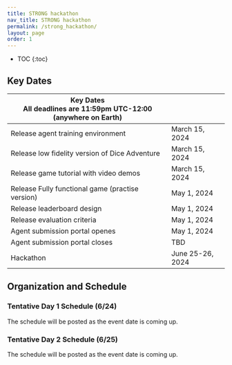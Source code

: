 ```yaml
---
title: STRONG hackathon
nav_title: STRONG hackathon
permalink: /strong_hackathon/
layout: page
order: 1
---
```


* TOC
{:toc}

## Key Dates

| Key Dates<br/>All deadlines are 11:59pm UTC-12:00 (anywhere on Earth) |                     |
|---------------------------------------------------|---------------------|
|Release agent training environment                 |March 15, 2024       |
|Release low fidelity version of Dice Adventure     |March 15, 2024       |
|Release game tutorial with video demos             |March 15, 2024       |
|Release Fully functional game (practise version)   |May 1, 2024          |
|Release leaderboard design                         |May 1, 2024          |
|Release evaluation criteria                        |May 1, 2024          |
|Agent submission portal openes                     |May 1, 2024          |
|Agent submission portal closes                     |TBD                  |
|Hackathon                                          |June 25-26, 2024     |

## Organization and Schedule

### Tentative Day 1 Schedule (6/24)

The schedule will be posted as the event date is coming up.

<!-- | Start | End   | Activity                                     |
|-------|-------|----------------------------------------------|
| 9:00  | 9:30  | Welcome & Introduction                       | -->

### Tentative Day 2 Schedule (6/25)

The schedule will be posted as the event date is coming up.


<!-- | Start | End   | Activity                                     |
|-------|-------|----------------------------------------------|
| 4:00  | 5:00  | Reflection & Discussion Session              | -->


